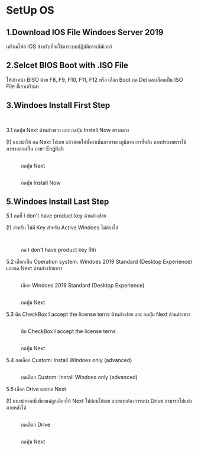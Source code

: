 # SetUp OS

## 1.Download IOS File Windoes Server 2019

เตรียมไฟล์ IOS สำหรับที่จะใช้ลงระบบปฏิบัติการเซิฟเวอร์

## 2.Selcet BIOS Boot with .ISO File

ให้เข้าหน้า BISO ด้วย F8, F9, F10, F11, F12 หรือ เลือก Boot กด Del และเลือกเป็น ISO File ที่เราเตรียมา

## 3.Windoes Install First Step

<div>

<figure><img src="../.gitbook/assets/image (2) (1).png" alt=""><figcaption></figcaption></figure>

 

<figure><img src="../.gitbook/assets/image (1) (1).png" alt=""><figcaption></figcaption></figure>

</div>

3.1 กดปุ่ม Next ด้านล่างขวา และ กดปุ่ม Install Now ตรงกลาง

(!) แนะนำให้ กด Next ไปเลย แล้วค่อยไปตั้งค่าเพิ่มภาษาของภูมิภาค  เราที่หลัง หากประเทศเราใช้ภาษากลางเป็น ภาษา English

<div>

<figure><img src="../.gitbook/assets/image (7).png" alt=""><figcaption><p>กดปุ่ม Next</p></figcaption></figure>

 

<figure><img src="../.gitbook/assets/image (3) (1).png" alt=""><figcaption><p>กดปุ่ม Install Now</p></figcaption></figure>

</div>

## 5.Windoes Install Last Step

5.1 กดที่ I don't have product key ด้านล่างซ้าย

(!) สำหรับ ไม่มี Key สำหรับ Active Windoes ไม่ต้องใส่

<div>

<figure><img src="../.gitbook/assets/image (4) (1).png" alt=""><figcaption></figcaption></figure>

 

<figure><img src="../.gitbook/assets/image (2) (2).png" alt=""><figcaption><p>กด I don't have product key สีฟ้า</p></figcaption></figure>

</div>

5.2 เลือกเป็น Operation system: Windoes 2019 Standard (Desktop Experience) และกด Next ด้านล่างซ้ายขวา

<div>

<figure><img src="../.gitbook/assets/image (2).png" alt=""><figcaption><p>เลือก Windoes 2019 Standard (Desktop Experience)</p></figcaption></figure>

 

<figure><img src="../.gitbook/assets/image (8).png" alt=""><figcaption><p>กดปุ่ม Next</p></figcaption></figure>

</div>

5.3 ติด CheckBox I accept the license terns ด้านล่างซ้าย และ กดปุ่ม Next ด้านล่างขวา

<div>

<figure><img src="../.gitbook/assets/image (3).png" alt=""><figcaption><p>ติก CheckBox I accept the license terns</p></figcaption></figure>

 

<figure><img src="../.gitbook/assets/image (6).png" alt=""><figcaption><p>กดปุ่ม Next</p></figcaption></figure>

</div>

5.4 กดเลือก Custom: Install Windoes only (advanced)

<figure><img src="../.gitbook/assets/image (5).png" alt=""><figcaption><p>กดเลือก Custom: Install Windoes only (advanced) </p></figcaption></figure>

5.5 เลือก Drive และกด Next

(!) แนะนำหากมีเพียงแค่ลูกเดียวให้ Next ไปก่อนได้เลย และหากต้องการแบ่ง  Drive สามารถไปแบ่งภายหลังได้

<div>

<figure><img src="../.gitbook/assets/image (4).png" alt=""><figcaption><p>กดเลือก Drive</p></figcaption></figure>

 

<figure><img src="../.gitbook/assets/image.png" alt=""><figcaption><p>กดปุ่ม Next</p></figcaption></figure>

</div>

<figure><img src="../.gitbook/assets/image (1).png" alt=""><figcaption></figcaption></figure>

